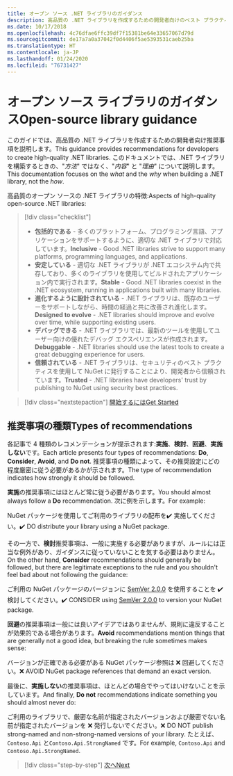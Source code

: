 ```yaml
---
title: オープン ソース .NET ライブラリのガイダンス
description: 高品質の .NET ライブラリを作成するための開発者向けのベスト プラクティスとしての推奨事項。
ms.date: 10/17/2018
ms.openlocfilehash: 4c76dfae6ffc39df7f15381be64e33657067d79d
ms.sourcegitcommit: de17a7a0a37042f0d4406f5ae5393531caeb25ba
ms.translationtype: HT
ms.contentlocale: ja-JP
ms.lasthandoff: 01/24/2020
ms.locfileid: "76731427"
---
```

# <a name="open-source-library-guidance"></a><span data-ttu-id="e0970-103">オープン ソース ライブラリのガイダンス</span><span class="sxs-lookup"><span data-stu-id="e0970-103">Open-source library guidance</span></span>

<span data-ttu-id="e0970-104">このガイドでは、高品質の .NET ライブラリを作成するための開発者向け推奨事項を説明します。</span><span class="sxs-lookup"><span data-stu-id="e0970-104">This guidance provides recommendations for developers to create high-quality .NET libraries.</span></span> <span data-ttu-id="e0970-105">このドキュメントでは、.NET ライブラリを構築するときの、"*方法*" ではなく、"*内容*" と "*理由*" について説明します。</span><span class="sxs-lookup"><span data-stu-id="e0970-105">This documentation focuses on the *what* and the *why* when building a .NET library, not the *how*.</span></span>

<span data-ttu-id="e0970-106">高品質のオープン ソースの .NET ライブラリの特徴:</span><span class="sxs-lookup"><span data-stu-id="e0970-106">Aspects of high-quality open-source .NET libraries:</span></span>

> [!div class="checklist"]
>
> * <span data-ttu-id="e0970-107">**包括的である** - 多くのプラットフォーム、プログラミング言語、アプリケーションをサポートするように、適切な .NET ライブラリで対応しています。</span><span class="sxs-lookup"><span data-stu-id="e0970-107">**Inclusive** - Good .NET libraries strive to support many platforms, programming languages, and applications.</span></span>
> * <span data-ttu-id="e0970-108">**安定している** - 適切な .NET ライブラリが .NET エコシステム内で共存しており、多くのライブラリを使用してビルドされたアプリケーション内で実行されます。</span><span class="sxs-lookup"><span data-stu-id="e0970-108">**Stable** - Good .NET libraries coexist in the .NET ecosystem, running in applications built with many libraries.</span></span>
> * <span data-ttu-id="e0970-109">**進化するように設計されている** - .NET ライブラリは、既存のユーザーをサポートしながら、時間の経過と共に改善され進化します。</span><span class="sxs-lookup"><span data-stu-id="e0970-109">**Designed to evolve** - .NET libraries should improve and evolve over time, while supporting existing users.</span></span>
> * <span data-ttu-id="e0970-110">**デバッグできる** - .NET ライブラリでは、最新のツールを使用してユーザー向けの優れたデバッグ エクスペリエンスが作成されます。</span><span class="sxs-lookup"><span data-stu-id="e0970-110">**Debuggable** - .NET libraries should use the latest tools to create a great debugging experience for users.</span></span>
> * <span data-ttu-id="e0970-111">**信頼されている** - .NET ライブラリは、セキュリティのベスト プラクティスを使用して NuGet に発行することにより、開発者から信頼されています。</span><span class="sxs-lookup"><span data-stu-id="e0970-111">**Trusted** - .NET libraries have developers' trust by publishing to NuGet using security best practices.</span></span>

> [!div class="nextstepaction"]
> [<span data-ttu-id="e0970-112">開始するには</span><span class="sxs-lookup"><span data-stu-id="e0970-112">Get Started</span></span>](./get-started.md)

## <a name="types-of-recommendations"></a><span data-ttu-id="e0970-113">推奨事項の種類</span><span class="sxs-lookup"><span data-stu-id="e0970-113">Types of recommendations</span></span>

<span data-ttu-id="e0970-114">各記事で 4 種類のレコメンデーションが提示されます:**実施**、**検討**、**回避**、**実施しない**です。</span><span class="sxs-lookup"><span data-stu-id="e0970-114">Each article presents four types of recommendations: **Do**, **Consider**, **Avoid**, and **Do not**.</span></span> <span data-ttu-id="e0970-115">推奨事項の種類によって、その推奨設定にどの程度厳密に従う必要があるかが示されます。</span><span class="sxs-lookup"><span data-stu-id="e0970-115">The type of recommendation indicates how strongly it should be followed.</span></span>

<span data-ttu-id="e0970-116">**実施**の推奨事項にはほとんど常に従う必要があります。</span><span class="sxs-lookup"><span data-stu-id="e0970-116">You should almost always follow a **Do** recommendation.</span></span> <span data-ttu-id="e0970-117">次に例を示します。</span><span class="sxs-lookup"><span data-stu-id="e0970-117">For example:</span></span>

<span data-ttu-id="e0970-118">NuGet パッケージを使用してご利用のライブラリの配布を✔️ 実施してください。</span><span class="sxs-lookup"><span data-stu-id="e0970-118">✔️ DO distribute your library using a NuGet package.</span></span>

<span data-ttu-id="e0970-119">その一方で、**検討**推奨事項は、一般に実施する必要がありますが、ルールには正当な例外があり、ガイダンスに従っていないことを気する必要はありません。</span><span class="sxs-lookup"><span data-stu-id="e0970-119">On the other hand, **Consider** recommendations should generally be followed, but there are legitimate exceptions to the rule and you shouldn't feel bad about not following the guidance:</span></span>

<span data-ttu-id="e0970-120">ご利用の NuGet パッケージのバージョンに [SemVer 2.0.0](https://semver.org/) を使用することを ✔️ 検討してください。</span><span class="sxs-lookup"><span data-stu-id="e0970-120">✔️ CONSIDER using [SemVer 2.0.0](https://semver.org/) to version your NuGet package.</span></span>

<span data-ttu-id="e0970-121">**回避**の推奨事項は一般には良いアイデアではありませんが、規則に違反することが効果的である場合があります。</span><span class="sxs-lookup"><span data-stu-id="e0970-121">**Avoid** recommendations mention things that are generally not a good idea, but breaking the rule sometimes makes sense:</span></span>

<span data-ttu-id="e0970-122">バージョンが正確である必要がある NuGet パッケージ参照は ❌ 回避してください。</span><span class="sxs-lookup"><span data-stu-id="e0970-122">❌ AVOID NuGet package references that demand an exact version.</span></span>

<span data-ttu-id="e0970-123">最後に、**実施しない**の推奨事項は、ほとんどの場合でやってはいけないことを示しています。</span><span class="sxs-lookup"><span data-stu-id="e0970-123">And finally, **Do not** recommendations indicate something you should almost never do:</span></span>

<span data-ttu-id="e0970-124">ご利用のライブラリで、厳密な名前が指定されたバージョンおよび厳密でない名前が指定されたバージョンを ❌ 発行しないでください。</span><span class="sxs-lookup"><span data-stu-id="e0970-124">❌ DO NOT publish strong-named and non-strong-named versions of your library.</span></span> <span data-ttu-id="e0970-125">たとえば、`Contoso.Api` と`Contoso.Api.StrongNamed` です。</span><span class="sxs-lookup"><span data-stu-id="e0970-125">For example, `Contoso.Api` and `Contoso.Api.StrongNamed`.</span></span>

>[!div class="step-by-step"]
>[<span data-ttu-id="e0970-126">次へ</span><span class="sxs-lookup"><span data-stu-id="e0970-126">Next</span></span>](get-started.md)
